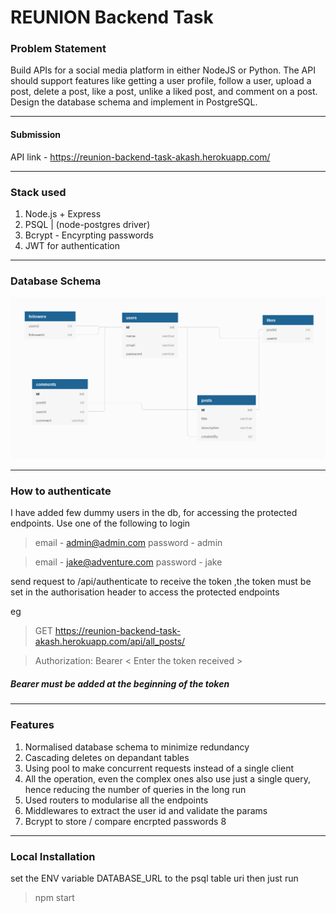 # REUNION Backend Task
### Problem Statement
Build APIs for a social media platform in either NodeJS or Python. The API should support features like getting a user profile, follow a user, upload a post, delete a post, like a post, unlike a liked post, and comment on a post. Design the database schema and implement in PostgreSQL.

---
#### Submission
API link - https://reunion-backend-task-akash.herokuapp.com/

---
### Stack used
1. Node.js + Express
2. PSQL | (node-postgres driver)
3. Bcrypt - Encyrpting passwords
4. JWT for authentication

---
### Database Schema
![Db schema](https://github.com/akashjkhamkar/REUNION-Task/raw/master/reunion_db_schema.png)

---
### How to authenticate 
I have added few dummy users in the db, for accessing the protected endpoints. 
Use one of the following to login

> email - admin@admin.com
> password - admin

> email - jake@adventure.com
> password - jake

send request to /api/authenticate to receive the token
,the token must be set in the authorisation header to access the protected endpoints

eg

> GET https://reunion-backend-task-akash.herokuapp.com/api/all_posts/

> Authorization:  Bearer < Enter the token received >

##### Bearer must be added at the beginning of the token

----

### Features
1. Normalised database schema to minimize redundancy
2. Cascading deletes on depandant tables
3. Using pool to make concurrent requests instead of a single client
4. All the operation, even the complex ones also use just a single query, hence reducing the number of queries in the long run
5. Used routers to modularise all the endpoints
6. Middlewares to extract the user id and validate the params
7. Bcrypt to store / compare encrpted passwords
8
---
### Local Installation
set the ENV variable DATABASE_URL to the psql table uri
then just run
> npm start
